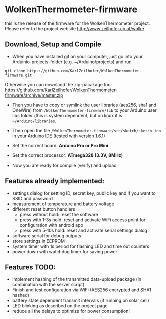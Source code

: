 # WolkenThermometer-firmware

this is the release of the firmware for the WolkenThermometer project. 
Please refer to the project website http://www.zeilhofer.co.at/wolke

## Download, Setup and Compile
- When you have installed git on your computer, just go into your Arduinio-projects-folder (e.g. ~/Arduino/projects) and run
```
git clone https://github.com/KarlZeilhofer/WolkenThermometer-firmware.git
```
Otherwise you can downlaod the zip-pacakage too:
https://github.com/KarlZeilhofer/WolkenThermometer-firmware/archive/master.zip

- Then you have to copy or symlink the user libraries (aes256, sha1 and OneWire) from ```/WolkenThermometer-firmware/lib``` to your Arduino user libs folder (this is system dependent, but on linux it is ```~/Arduino/libraries```. 

- Then open the file ```/WolkenThermometer-firmware/src/sketch/sketch.ino``` in your Arduino IDE (tested with version 1.6.1)
- Set the correct board: **Arduino Pro or Pro Mini**
- Set the correct processor: **ATmega328 (3.3V, 8MHz)**
- Now you are ready for compile (verify) and upload

## Features already implemented:
- settings dialog for setting ID, secret key, public key and if you want to SSID and password
- measurement of temperature and battery voltage
- different reset button handlers
  - press without hold: reset the software
  - press with 1-3s hold: reset and activate WiFi access point for configuration with android app
  - press with 5-10s hold: reset and activate serial settings dialog
- software serial for debug outputs
- store settings in EEPROM
- system timer with 1s period for flashing LED and time out counters
- power down with watchdog timer for saving power

## Features TODO:
- implement hashing of the transmitted data-upload package (in combination with the server script)
- Finish and test configuration via WiFi (AES256 encrypted and SHA1 hashed)
- battery state dependent transmit intervals (if running on solar cell)
- LED blinking as described on the project page
- reduce all the delays to optimize for power consumption!

